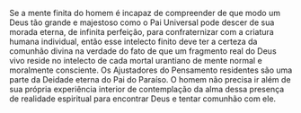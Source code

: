 ﻿Se a mente finita do homem é incapaz de compreender de que modo um Deus tão grande e majestoso como o Pai Universal pode descer de sua morada eterna, de infinita perfeição, para confraternizar com a criatura humana individual, então esse intelecto finito deve ter a certeza da comunhão divina na verdade do fato de que um fragmento real do Deus vivo reside no intelecto de cada mortal urantiano de mente normal e moralmente consciente. Os Ajustadores do Pensamento residentes são uma parte da Deidade eterna do Pai do Paraíso. O homem não precisa ir além de sua própria experiência interior de contemplação da alma dessa presença de realidade espiritual para encontrar Deus e tentar comunhão com ele.